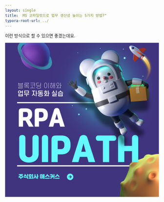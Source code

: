 ```yaml
---
layout: single
title:  MS 코파일럿으로 업무 생산성 높이는 5가지 방법?"
typora-root-url: ../
---
```










이런 방식으로 할 수 있으면 좋겠는데요. 



![제목을-입력해주세요_-002](/images/2025-01-20-02/제목을-입력해주세요_-002.png)
